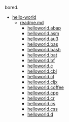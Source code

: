 bored.

- <a href="https://github.com/justfaisa/bored/tree/main/hello-world">hello-world</a>
  - <a href="https://github.com/justfaisa/bored/blob/main/hello-world/README.md">readme.md</a>
    - <a href="https://github.com/justfaisa/bored/blob/main/hello-world/helloworld.ABAP">helloworld.abap</a>
    - <a href="https://github.com/justfaisa/bored/blob/main/hello-world/helloworld.asm">helloworld.asm</a>
    - <a href="https://github.com/justfaisa/bored/blob/main/hello-world/helloworld.au3">helloworld.au3</a>
    - <a href="https://github.com/justfaisa/bored/blob/main/hello-world/helloworld.bas">helloworld.bas</a>
    - <a href="https://github.com/justfaisa/bored/blob/main/hello-world/helloworld.bash">helloworld.bash</a>
    - <a href="https://github.com/justfaisa/bored/blob/main/hello-world/helloworld.bat">helloworld.bat</a>
    - <a href="https://github.com/justfaisa/bored/blob/main/hello-world/helloworld.bf">helloworld.bf</a>
    - <a href="https://github.com/justfaisa/bored/blob/main/hello-world/helloworld.c">helloworld.c</a>
    - <a href="https://github.com/justfaisa/bored/blob/main/hello-world/helloworld.cbl">helloworld.cbl</a>
    - <a href="https://github.com/justfaisa/bored/blob/main/hello-world/helloworld.cl">helloworld.cl</a>
    - <a href="https://github.com/justfaisa/bored/blob/main/hello-world/helloworld.cljx">helloworld.cljx</a>
    - <a href="https://github.com/justfaisa/bored/blob/main/hello-world/helloworld.coffee">helloworld.coffee</a>
    - <a href="https://github.com/justfaisa/bored/blob/main/hello-world/helloworld.cpp">helloworld.cpp</a>
    - <a href="https://github.com/justfaisa/bored/blob/main/hello-world/helloworld.cr">helloworld.cr</a>
    - <a href="https://github.com/justfaisa/bored/blob/main/hello-world/helloworld.cs">helloworld.cs</a>
    - <a href="https://github.com/justfaisa/bored/blob/main/hello-world/helloworld.css">helloworld.css</a>
    - <a href="https://github.com/justfaisa/bored/blob/main/hello-world/helloworld.d">helloworld.d</a>
